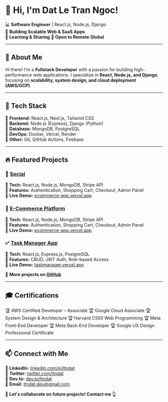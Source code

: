 # 👋 Hi, I'm Dat Le Tran Ngoc!  

💻 **Software Engineer** | React.js, Node.js, Django  
🚀 **Building Scalable Web & SaaS Apps**  
💬 **Learning & Sharing**
📂 **Open to Remote Global**  

---  

## 📌 About Me  
Hi there! I'm a **Fullstack Developer** with a passion for building high-performance web applications. I specialize in **React, Node.js, and Django**, focusing on **scalability, system design, and cloud deployment (AWS/GCP)**.  

---

## 🚀 Tech Stack  
🔹 **Frontend:** React.js, Next.js, Tailwind CSS  
🔹 **Backend:** Node.js (Express), Django (Python)  
🔹 **Database:** MongoDB, PostgreSQL  
🔹 **DevOps:** Docker, Vercel, Render  
🔹 **Other:** Git, GitHub Actions, Firebase  

---  

## 🔥 Featured Projects  

### 🛒 [Social](https://github.com/ltndat/ecommerce-app)  
🔹 **Tech:** React.js, Node.js, MongoDB, Stripe API  
🔹 **Features:** Authentication, Shopping Cart, Checkout, Admin Panel  
🔹 **Live Demo:** [ecommerce-app.vercel.app](https://ecommerce-app.vercel.app)  

### 🛒 [E-Commerce Platform](https://github.com/ltndat/ecommerce-app)  
🔹 **Tech:** React.js, Node.js, MongoDB, Stripe API  
🔹 **Features:** Authentication, Shopping Cart, Checkout, Admin Panel  
🔹 **Live Demo:** [ecommerce-app.vercel.app](https://ecommerce-app.vercel.app)  

### ✅ [Task Manager App](https://github.com/ltndat/task-manager)  
🔹 **Tech:** React.js, Express.js, PostgreSQL  
🔹 **Features:** CRUD, JWT Auth, Role-based Access  
🔹 **Live Demo:** [taskmanager.vercel.app](https://taskmanager.vercel.app)  

🔗 **More projects on [GitHub](https://github.com/ltndat?tab=repositories)**  

---

## 🎓 Certifications  

🏆 AWS Certified Developer – Associate
🏆 Google Cloud Associate
🏆 System Design & Architecture
🏆 Harvard CS50 Web Programming
🏆 Meta Front-End Developer
🏆 Meta Back-End Developer
🏆 Google UX Design Professional Certificate

---  

## 📫 Connect with Me  

🔹 **LinkedIn:** [linkedin.com/in/ltndat](https://www.linkedin.com/in/ltndat)  
🔹 **Twitter:** [twitter.com/ltndat](https://twitter.com/ltndat)  
🔹 **Dev.to:** [dev.to/ltndat](https://dev.to/ltndat1)  
📩 **Email:** ltndat.dev@gmail.com 

💬 **Let's collaborate on future projects! Contact me 👆**
